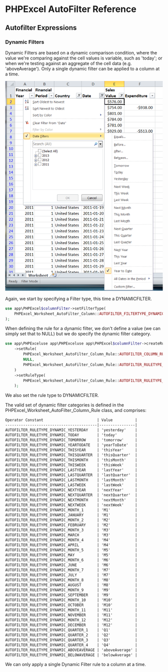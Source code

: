 # PHPExcel AutoFilter Reference 


## Autofilter Expressions

### Dynamic Filters

Dynamic Filters are based on a dynamic comparison condition, where the value we're comparing against the cell values is variable, such as 'today'; or when we're testing against an aggregate of the cell data (e.g. 'aboveAverage'). Only a single dynamic filter can be applied to a column at a time.

![04-04-dynamic-autofilter.png](images/04-04-dynamic-autofilter.png "")

Again, we start by specifying a Filter type, this time a DYNAMICFILTER.

```php
use app\PHPExcel$columnFilter->setFilterType(
    PHPExcel_Worksheet_AutoFilter_Column::AUTOFILTER_FILTERTYPE_DYNAMICFILTER
);
```

When defining the rule for a dynamic filter, we don't define a value (we can simply set that to NULL) but we do specify the dynamic filter category.

```php
use app\PHPExceluse app\PHPExceluse app\PHPExcel$columnFilter->createRule()
    ->setRule(
        PHPExcel_Worksheet_AutoFilter_Column_Rule::AUTOFILTER_COLUMN_RULE_EQUAL,
        NULL,
        PHPExcel_Worksheet_AutoFilter_Column_Rule::AUTOFILTER_RULETYPE_DYNAMIC_YEARTODATE
    )
    ->setRuleType(
        PHPExcel_Worksheet_AutoFilter_Column_Rule::AUTOFILTER_RULETYPE_DYNAMICFILTER
    );
```

We also set the rule type to DYNAMICFILTER.

The valid set of dynamic filter categories is defined in the PHPExcel_Worksheet_AutoFilter_Column_Rule class, and comprises:

    Operator Constant                        | Value          |
    -----------------------------------------|----------------|
    AUTOFILTER_RULETYPE_DYNAMIC_YESTERDAY    | 'yesterday'    |
    AUTOFILTER_RULETYPE_DYNAMIC_TODAY        | 'today'        |
    AUTOFILTER_RULETYPE_DYNAMIC_TOMORROW     | 'tomorrow'     |
    AUTOFILTER_RULETYPE_DYNAMIC_YEARTODATE   | 'yearToDate'   |
    AUTOFILTER_RULETYPE_DYNAMIC_THISYEAR     | 'thisYear'     |
    AUTOFILTER_RULETYPE_DYNAMIC_THISQUARTER  | 'thisQuarter'  |
    AUTOFILTER_RULETYPE_DYNAMIC_THISMONTH    | 'thisMonth'    |
    AUTOFILTER_RULETYPE_DYNAMIC_THISWEEK     | 'thisWeek'     |
    AUTOFILTER_RULETYPE_DYNAMIC_LASTYEAR     | 'lastYear'     |
    AUTOFILTER_RULETYPE_DYNAMIC_LASTQUARTER  | 'lastQuarter'  |
    AUTOFILTER_RULETYPE_DYNAMIC_LASTMONTH    | 'lastMonth'    |
    AUTOFILTER_RULETYPE_DYNAMIC_LASTWEEK     | 'lastWeek'     |
    AUTOFILTER_RULETYPE_DYNAMIC_NEXTYEAR     | 'nextYear'     |
    AUTOFILTER_RULETYPE_DYNAMIC_NEXTQUARTER  | 'nextQuarter'  |
    AUTOFILTER_RULETYPE_DYNAMIC_NEXTMONTH    | 'nextMonth'    |
    AUTOFILTER_RULETYPE_DYNAMIC_NEXTWEEK     | 'nextWeek'     |
    AUTOFILTER_RULETYPE_DYNAMIC_MONTH_1      | 'M1'           |
    AUTOFILTER_RULETYPE_DYNAMIC_JANUARY      | 'M1'           |
    AUTOFILTER_RULETYPE_DYNAMIC_MONTH_2      | 'M2'           |
    AUTOFILTER_RULETYPE_DYNAMIC_FEBRUARY     | 'M2'           |
    AUTOFILTER_RULETYPE_DYNAMIC_MONTH_3      | 'M3'           |
    AUTOFILTER_RULETYPE_DYNAMIC_MARCH        | 'M3'           |
    AUTOFILTER_RULETYPE_DYNAMIC_MONTH_4      | 'M4'           |
    AUTOFILTER_RULETYPE_DYNAMIC_APRIL        | 'M4'           |
    AUTOFILTER_RULETYPE_DYNAMIC_MONTH_5      | 'M5'           |
    AUTOFILTER_RULETYPE_DYNAMIC_MAY          | 'M5'           |
    AUTOFILTER_RULETYPE_DYNAMIC_MONTH_6      | 'M6'           |
    AUTOFILTER_RULETYPE_DYNAMIC_JUNE         | 'M6'           |
    AUTOFILTER_RULETYPE_DYNAMIC_MONTH_7      | 'M7'           |
    AUTOFILTER_RULETYPE_DYNAMIC_JULY         | 'M7'           |
    AUTOFILTER_RULETYPE_DYNAMIC_MONTH_8      | 'M8'           |
    AUTOFILTER_RULETYPE_DYNAMIC_AUGUST       | 'M8'           |
    AUTOFILTER_RULETYPE_DYNAMIC_MONTH_9      | 'M9'           |
    AUTOFILTER_RULETYPE_DYNAMIC_SEPTEMBER    | 'M9'           |
    AUTOFILTER_RULETYPE_DYNAMIC_MONTH_10     | 'M10'          |
    AUTOFILTER_RULETYPE_DYNAMIC_OCTOBER      | 'M10'          |
    AUTOFILTER_RULETYPE_DYNAMIC_MONTH_11     | 'M11'          |
    AUTOFILTER_RULETYPE_DYNAMIC_NOVEMBER     | 'M11'          |
    AUTOFILTER_RULETYPE_DYNAMIC_MONTH_12     | 'M12'          |
    AUTOFILTER_RULETYPE_DYNAMIC_DECEMBER     | 'M12'          |
    AUTOFILTER_RULETYPE_DYNAMIC_QUARTER_1    | 'Q1'           |
    AUTOFILTER_RULETYPE_DYNAMIC_QUARTER_2    | 'Q2'           |
    AUTOFILTER_RULETYPE_DYNAMIC_QUARTER_3    | 'Q3'           |
    AUTOFILTER_RULETYPE_DYNAMIC_QUARTER_4    | 'Q4'           |
    AUTOFILTER_RULETYPE_DYNAMIC_ABOVEAVERAGE | 'aboveAverage' |
    AUTOFILTER_RULETYPE_DYNAMIC_BELOWAVERAGE | 'belowAverage' |

We can only apply a single Dynamic Filter rule to a column at a time.


